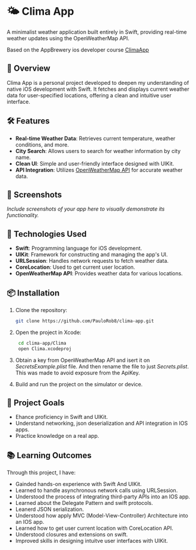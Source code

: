 # 🌤️ Clima App

A minimalist weather application built entirely in Swift, providing real-time weather updates using the OpenWeatherMap API.  

Based on the AppBrewery ios developer course [ClimaApp](https://github.com/appbrewery/Clima-iOS13)

## 🚀 Overview

Clima App is a personal project developed to deepen my understanding of native iOS development with Swift. It fetches and displays current weather data for user-specified locations, offering a clean and intuitive user interface.

## 🛠️ Features

- **Real-time Weather Data**: Retrieves current temperature, weather conditions, and more.
- **City Search**: Allows users to search for weather information by city name.
- **Clean UI**: Simple and user-friendly interface designed with UIKit.
- **API Integration**: Utilizes [OpenWeatherMap API](https://openweathermap.org/) for accurate weather data.

## 📱 Screenshots

*Include screenshots of your app here to visually demonstrate its functionality.*

## 🧰 Technologies Used

- **Swift**: Programming language for iOS development.
- **UIKit**: Framework for constructing and managing the app's UI.
- **URLSession**: Handles network requests to fetch weather data.
- **CoreLocation**: Used to get current user location.
- **OpenWeatherMap API**: Provides weather data for various locations.

## 📦 Installation

1. Clone the repository:

   ```bash
   git clone https://github.com/PauloRob8/clima-app.git

2. Open the project in Xcode:
   ```bash
    cd clima-app/Clima
    open Clima.xcodeproj

3. Obtain a key from OpenWeatherMap API and isert it on *SecretsExample.plist* file. And then rename the file to just *Secrets.plist*.  
This was made to avoid exposure from the ApiKey.
4. Build and run the project on the simulator or device.

## 🎯 Project Goals
- Ehance proficiency in Swift and UIKit.
- Understand networking, json deserialization and API integration in IOS apps.
- Practice knowledge on a real app.


## 📚 Learning Outcomes
Through this project, I have:  
- Gainded hands-on experience with Swift And UIKit.
- Learned to handle asynchronous network calls using URLSession.
- Understood the process of integrating third-party APIs into an IOS app.
- Learned about the Delegate Pattern and swift protocols.
- Leanerd JSON serialization.
- Understood how apply MVC (Model-View-Controller) Architecture into an IOS app.
- Learned how to get user current location with CoreLocation API.
- Understood closures and extensions on swift.
- Improved skills in designing intuitve user interfaces with UIKit.
    

